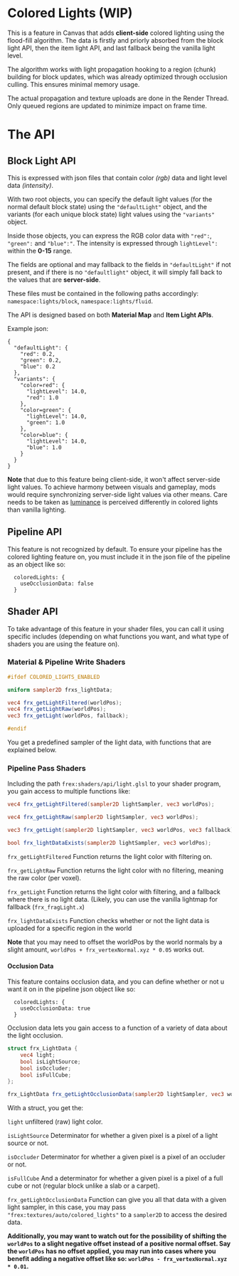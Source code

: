 # Colored Lights (WIP)
This is a feature in Canvas that adds **client-side** colored lighting using the flood-fill algorithm. The data is firstly and priorly absorbed from the block light API, then the item light API, and last fallback being the vanilla light level.

The algorithm works with light propagation hooking to a region (chunk) building for block updates, which was already optimized through occlusion culling. This ensures minimal memory usage.

The actual propagation and texture uploads are done in the Render Thread. Only queued regions are updated to minimize impact on frame time.
# The API
## Block Light API
This is expressed with json files that contain color *(rgb)* data and light level data *(intensity)*.

With two root objects, you can specify the default light values (for the normal default block state) using the `"defaultLight"` object, and the variants (for each unique block state) light values using the `"variants"` object. 

Inside those objects, you can express the RGB color data with `"red":`, `"green":` and `"blue":"`. The intensity is expressed through `lightLevel":` within the **0-15** range.

The fields are optional and may fallback to the fields in `"defaultLight"` if not present, and if there is no `"defaultlight"` object, it will simply fall back to the values that are **server-side**.

These files must be contained in the following paths accordingly: `namespace:lights/block`, `namespace:lights/fluid`.

The API is designed based on both **Material Map** and **Item Light APIs**.

Example json:
```json5
{
  "defaultLight": {
    "red": 0.2,
    "green": 0.2,
    "blue": 0.2
  },
  "variants": {
    "color=red": {
      "lightLevel": 14.0,
      "red": 1.0
    },
    "color=green": {
      "lightLevel": 14.0,
      "green": 1.0
    },
    "color=blue": {
      "lightLevel": 14.0,
      "blue": 1.0
    }
  }
}

```

**Note** that due to this feature being client-side, it won't affect server-side light values. To achieve harmony between visuals and gameplay, mods would require synchronizing server-side light values via other means. Care needs to be taken as [luminance](https://en.wikipedia.org/wiki/Relative_luminance) is perceived differently in colored lights than vanilla lighting.

## Pipeline API
This feature is not recognized by default. To ensure your pipeline has the colored lighting feature on, you must include it in the json file of the pipeline as an object like so:
```json5
  coloredLights: {
    useOcclusionData: false
  }
```

## Shader API
To take advantage of this feature in your shader files, you can call it using specific includes (depending on what functions you want, and what type of shaders you are using the feature on).

### Material & Pipeline Write Shaders
```glsl
#ifdef COLORED_LIGHTS_ENABLED

uniform sampler2D frxs_lightData;

vec4 frx_getLightFiltered(worldPos);
vec4 frx_getLightRaw(worldPos);
vec3 frx_getLight(worldPos, fallback);

#endif
```
You get a predefined sampler of the light data, with functions that are explained below.


### Pipeline Pass Shaders

Including the path `frex:shaders/api/light.glsl` to your shader program, you gain access to multiple functions like:

```glsl
vec4 frx_getLightFiltered(sampler2D lightSampler, vec3 worldPos);

vec4 frx_getLightRaw(sampler2D lightSampler, vec3 worldPos);

vec3 frx_getLight(sampler2D lightSampler, vec3 worldPos, vec3 fallback);

bool frx_lightDataExists(sampler2D lightSampler, vec3 worldPos);
```

`frx_getLightFiltered` Function returns the light color with filtering on.

`frx_getLightRaw` Function returns the light color with no filtering, meaning the raw color (per voxel).

`frx_getLight` Function returns the light color with filtering, and a fallback where there is no light data. (Likely, you can use the vanilla lightmap for fallback (`frx_fragLight.x`)

`frx_lightDataExists` Function checks whether or not the light data is uploaded for a specific region in the world

**Note** that you may need to offset the worldPos by the world normals by a slight amount, `worldPos + frx_vertexNormal.xyz * 0.05` works out.


#### Occlusion Data
This feature contains occlusion data, and you can define whether or not u want it on in the pipeline json object like so:
```json5
  coloredLights: {
    useOcclusionData: true
  }
```

Occlusion data lets you gain access to a function of a variety of data about the light occlusion.

```glsl
struct frx_LightData {
	vec4 light;
	bool isLightSource;
	bool isOccluder;
	bool isFullCube;
};

frx_LightData frx_getLightOcclusionData(sampler2D lightSampler, vec3 worldPos);
```
With a struct, you get the:

`light` unfiltered (raw) light color.

`isLightSource` Determinator for whether a given pixel is a pixel of a light source or not.

`isOccluder` Determinator for whether a given pixel is a pixel of an occluder or not.

`isFullCube` And a determinator for whether a given pixel is a pixel of a full cube or not (regular block unlike a slab or a carpet).

`frx_getLightOcclusionData` Function can give you all that data with a given light sampler, in this case, you may pass `"frex:textures/auto/colored_lights"` to a `sampler2D` to access the desired data.

**Additionally, you may want to watch out for the possibility of shifting the `worldPos` to a slight negative offset instead of a positive normal offset. 
Say the `worldPos` has no offset applied, you may run into cases where you benefit adding a negative offset like so: `worldPos - frx_vertexNormal.xyz * 0.01`.**
